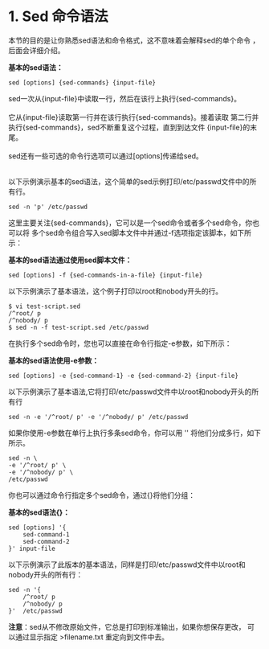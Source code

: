 # 1. Sed 命令语法
本节的目的是让你熟悉sed语法和命令格式，这不意味着会解释sed的单个命令
，后面会详细介绍。

__基本的sed语法：__

```
sed [options] {sed-commands} {input-file}
```

sed一次从{input-file}中读取一行，然后在该行上执行{sed-commands}。<br/><br/>
它从{input-file}读取第一行并在该行执行{sed-commands}。接着读取
第二行并执行{sed-commands}，sed不断重复这个过程，直到到达文件
{input-file}的末尾。<br/><br/>
sed还有一些可选的命令行选项可以通过[options]传递给sed。<br/><br/>

以下示例演示基本的sed语法，这个简单的sed示例打印/etc/passwd文件中的所有行。

```
sed -n 'p' /etc/passwd
```

这里主要关注{sed-commands}，它可以是一个sed命令或者多个sed命令，你也可以将
多个sed命令组合写入sed脚本文件中并通过-f选项指定该脚本，如下所示：

__基本的sed语法通过使用sed脚本文件：__

```
sed [options] -f {sed-commands-in-a-file} {input-file}
```

以下示例演示了基本语法，这个例子打印以root和nobody开头的行。

```
$ vi test-script.sed
/^root/ p
/^nobody/ p
$ sed -n -f test-script.sed /etc/passwd
```

在执行多个sed命令时，您也可以直接在命令行指定-e参数，如下所示：

__基本的sed语法使用-e参数：__

```
sed [options] -e {sed-command-1} -e {sed-command-2} {input-file}
```

以下示例演示了基本语法,它将打印/etc/passwd文件中以root和nobody开头的所有行

```
sed -n -e '/^root/ p' -e '/^nobody/ p' /etc/passwd
```

如果你使用-e参数在单行上执行多条sed命令，你可以用 '\' 将他们分成多行，如下所示。

```
sed -n \
-e '/^root/ p' \
-e '/^nobody/ p' \
/etc/passwd
```

你也可以通过命令行指定多个sed命令，通过{}将他们分组：

__基本的sed语法{}：__

```
sed [options] '{
    sed-command-1
    sed-command-2
}' input-file
```

以下示例演示了此版本的基本语法，同样是打印/etc/passwd文件中以root和nobody开头的所有行：

```
sed -n '{
    /^root/ p
    /^nobody/ p
}'  /etc/passwd
```

__注意__：sed从不修改原始文件，它总是打印到标准输出，如果你想保存更改，
可以通过显示指定 >filename.txt 重定向到文件中去。
